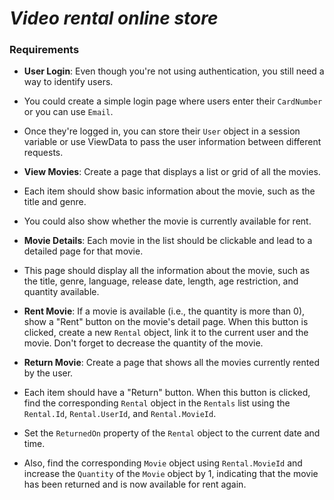 # ***__Video rental online store__***

### Requirements 

- **User Login**: Even though you're not using authentication, you still need a way to identify users.
-  You could create a simple login page where users enter their `CardNumber` or you can use `Email`.
-   Once they're logged in, you can store their `User` object in a session variable or use ViewData to pass the user information between different requests.

- **View Movies**: Create a page that displays a list or grid of all the movies.
-  Each item should show basic information about the movie, such as the title and genre.
-   You could also show whether the movie is currently available for rent.

- **Movie Details**: Each movie in the list should be clickable and lead to a detailed page for that movie.
-  This page should display all the information about the movie, such as the title, genre, language, release date, length, age restriction, and quantity available.

- **Rent Movie**: If a movie is available (i.e., the quantity is more than 0), show a "Rent" button on the movie's detail page. When this button is clicked, create a new `Rental` object, link it to the current user and the movie. Don't forget to decrease the quantity of the movie.

 - **Return Movie**: Create a page that shows all the movies currently rented by the user.
 -  Each item should have a "Return" button. When this button is clicked, find the corresponding `Rental` object in the `Rentals` list using the `Rental.Id`, `Rental.UserId`, and `Rental.MovieId`.
 -   Set the `ReturnedOn` property of the `Rental` object to the current date and time.
 -   Also, find the corresponding `Movie` object using `Rental.MovieId` and increase the `Quantity` of the `Movie` object by 1, indicating that the movie has been returned and is now available for rent again.

